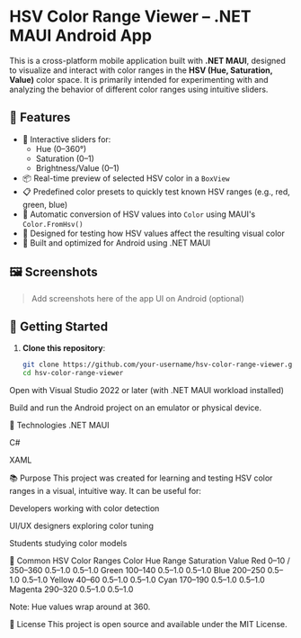 # HSV Color Range Viewer – .NET MAUI Android App

This is a cross-platform mobile application built with **.NET MAUI**, designed to visualize and interact with color ranges in the **HSV (Hue, Saturation, Value)** color space. It is primarily intended for experimenting with and analyzing the behavior of different color ranges using intuitive sliders.

## 🧩 Features

- 🎨 Interactive sliders for:
  - Hue (0–360°)
  - Saturation (0–1)
  - Brightness/Value (0–1)
- 📦 Real-time preview of selected HSV color in a `BoxView`
- 📋 Predefined color presets to quickly test known HSV ranges (e.g., red, green, blue)
- 🔄 Automatic conversion of HSV values into `Color` using MAUI's `Color.FromHsv()`
- 🧪 Designed for testing how HSV values affect the resulting visual color
- 📱 Built and optimized for Android using .NET MAUI

## 🖼️ Screenshots

> Add screenshots here of the app UI on Android (optional)

## 🚀 Getting Started

1. **Clone this repository**:
   ```bash
   git clone https://github.com/your-username/hsv-color-range-viewer.git
   cd hsv-color-range-viewer
Open with Visual Studio 2022 or later (with .NET MAUI workload installed)

Build and run the Android project on an emulator or physical device.

🔧 Technologies
.NET MAUI

C#

XAML

📚 Purpose
This project was created for learning and testing HSV color ranges in a visual, intuitive way. It can be useful for:

Developers working with color detection

UI/UX designers exploring color tuning

Students studying color models

🎨 Common HSV Color Ranges
Color	Hue Range	Saturation	Value
Red	0–10 / 350–360	0.5–1.0	0.5–1.0
Green	100–140	0.5–1.0	0.5–1.0
Blue	200–250	0.5–1.0	0.5–1.0
Yellow	40–60	0.5–1.0	0.5–1.0
Cyan	170–190	0.5–1.0	0.5–1.0
Magenta	290–320	0.5–1.0	0.5–1.0

Note: Hue values wrap around at 360.

📄 License
This project is open source and available under the MIT License.
